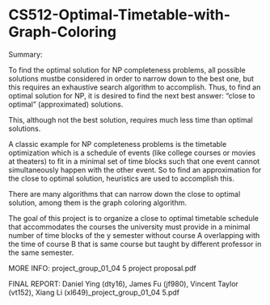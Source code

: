 # CS512-Optimal-Timetable-with-Graph-Coloring

Summary:

To find the optimal solution for NP completeness problems, all possible solutions mustbe considered in order to narrow down to the best one, but this requires an exhaustive search algorithm to accomplish. Thus, to find an optimal solution for NP, it is desired to find the next best answer: “close to optimal” (approximated) solutions.

This, although not the best solution, requires much less time than optimal solutions.

A classic example for NP completeness problems is the timetable optimization which is a schedule of events (like college courses or movies at theaters) to fit in a minimal set of time blocks such that one event cannot simultaneously happen with the other event. So to find an approximation for the close to optimal solution, heuristics are used to accomplish this.

There are many algorithms that can narrow down the close to optimal solution, among them is the graph coloring algorithm.

The goal of this project is to organize a close to optimal timetable schedule that
accommodates the courses the university must provide in a minimal number of time blocks of the y semester without course A overlapping with the time of course B that is same course but taught by different professor in the same semester.

MORE INFO: project_group_01_04 5 project proposal.pdf

FINAL REPORT: Daniel Ying (dty16), James Fu (jf980), Vincent Taylor (vt152), Xiang Li (xl649)_project_group_01_04 5.pdf

